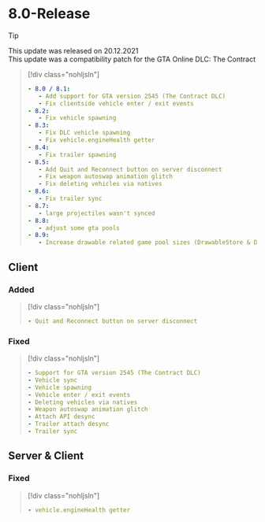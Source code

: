 # 8.0-Release

> [!TIP]
> This update was released on 20.12.2021<br>
> This update was a compatibility patch for the GTA Online DLC: The Contract

> [!div class="nohljsln"]
> ```yaml
> - 8.0 / 8.1:
>    - Add support for GTA version 2545 (The Contract DLC)
>    - Fix clientside vehicle enter / exit events
> - 8.2:
>    - Fix vehicle spawning
> - 8.3:
>    - Fix DLC vehicle spawning
>    - Fix vehicle.engineHealth getter
> - 8.4:
>    - Fix trailer spawning
> - 8.5:
>    - Add Quit and Reconnect button on server disconnect
>    - Fix weapon autoswap animation glitch
>    - Fix deleting vehicles via natives
> - 8.6:
>    - Fix trailer sync
> - 8.7:
>    - large projectiles wasn't synced
> - 8.8:
>    - adjust some gta pools
> - 8.9:
>    - Increase drawable related game pool sizes (DrawableStore & DwdStore)
> ```

## Client

### Added

> [!div class="nohljsln"]
> ```yaml
> - Quit and Reconnect button on server disconnect
> ```

### Fixed

> [!div class="nohljsln"]
> ```yaml
> - Support for GTA version 2545 (The Contract DLC)
> - Vehicle sync
> - Vehicle spawning
> - Vehicle enter / exit events
> - Deleting vehicles via natives
> - Weapon autoswap animation glitch
> - Attach API desync
> - Trailer attach desync
> - Trailer sync
> ```

## Server & Client

### Fixed

> [!div class="nohljsln"]
> ```yaml
> - vehicle.engineHealth getter
> ```
